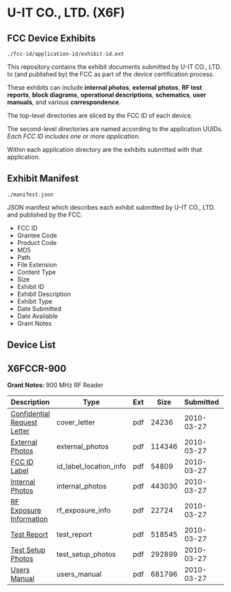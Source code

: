 # U-IT CO., LTD. (X6F)
## FCC Device Exhibits

```
./fcc-id/application-id/exhibit-id.ext
```

This repository contains the exhibit documents submitted by U-IT CO., LTD. to (and published by) the FCC as part of the device certification process.

These exhibits can include **internal photos**, **external photos**, **RF test reports**, **block diagrams**, **operational descriptions**, **schematics**, **user manuals**, and various **correspondence**.

The top-level directories are sliced by the FCC ID of each device.

The second-level directories are named according to the application UUIDs. *Each FCC ID includes one or more application.*

Within each application directory are the exhibits submitted with that application. 

## Exhibit Manifest

```
./manifest.json
```

JSON manifest which describes each exhibit submitted by U-IT CO., LTD. and published by the FCC.

- FCC ID
- Grantee Code
- Product Code
- MD5
- Path
- File Extension
- Content Type
- Size
- Exhibit ID
- Exhibit Description
- Exhibit Type
- Date Submitted
- Date Available
- Grant Notes

## Device List
## X6FCCR-900
**Grant Notes:** 900 MHz RF Reader

| Description | Type | Ext | Size | Submitted | Available |
| ----------- | ---- | --- | ---- | --------- | --------- |
| [Confidential Request Letter](X6FCCR-900/8f513c3fc140259d54334d186d7d5621/1258115.pdf) | cover_letter | pdf | 24236 | 2010-03-27 | 2010-03-27 |
| [External Photos](X6FCCR-900/8f513c3fc140259d54334d186d7d5621/1258116.pdf) | external_photos | pdf | 114346 | 2010-03-27 | 2010-03-27 |
| [FCC ID Label](X6FCCR-900/8f513c3fc140259d54334d186d7d5621/1258117.pdf) | id_label_location_info | pdf | 54809 | 2010-03-27 | 2010-03-27 |
| [Internal Photos](X6FCCR-900/8f513c3fc140259d54334d186d7d5621/1258118.pdf) | internal_photos | pdf | 443030 | 2010-03-27 | 2010-03-27 |
| [RF Exposure Information](X6FCCR-900/8f513c3fc140259d54334d186d7d5621/1258121.pdf) | rf_exposure_info | pdf | 22724 | 2010-03-27 | 2010-03-27 |
| [Test Report](X6FCCR-900/8f513c3fc140259d54334d186d7d5621/1258122.pdf) | test_report | pdf | 518545 | 2010-03-27 | 2010-03-27 |
| [Test Setup Photos](X6FCCR-900/8f513c3fc140259d54334d186d7d5621/1258123.pdf) | test_setup_photos | pdf | 292899 | 2010-03-27 | 2010-03-27 |
| [Users Manual](X6FCCR-900/8f513c3fc140259d54334d186d7d5621/1258124.pdf) | users_manual | pdf | 681796 | 2010-03-27 | 2010-03-27 |
